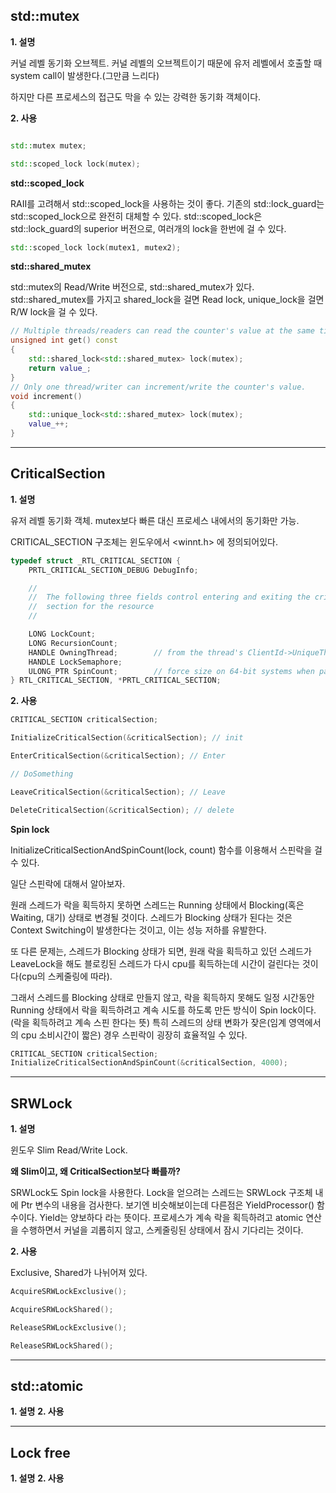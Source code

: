 ## std::mutex

**1. 설명**

커널 레벨 동기화 오브젝트. 커널 레벨의 오브젝트이기 때문에 유저 레벨에서 호출할 때 system call이 발생한다.(그만큼 느리다)

하지만 다른 프로세스의 접근도 막을 수 있는 강력한 동기화 객체이다.

**2. 사용**

```cpp

std::mutex mutex;

std::scoped_lock lock(mutex);

```

**std::scoped_lock**

RAII를 고려해서 std::scoped_lock을 사용하는 것이 좋다. 기존의 std::lock_guard는 std::scoped_lock으로 완전히
대체할 수 있다.
std::scoped_lock은 std::lock_guard의 superior 버전으로, 여러개의 lock을 한번에 걸 수 있다.

```cpp
std::scoped_lock lock(mutex1, mutex2);
```

**std::shared_mutex**

std::mutex의 Read/Write 버전으로, std::shared_mutex가 있다. std::shared_mutex를 가지고
shared_lock을 걸면 Read lock, unique_lock을 걸면 R/W lock을 걸 수 있다.

```cpp
// Multiple threads/readers can read the counter's value at the same time.
unsigned int get() const 
{
    std::shared_lock<std::shared_mutex> lock(mutex);
    return value_;
}
// Only one thread/writer can increment/write the counter's value.
void increment() 
{
    std::unique_lock<std::shared_mutex> lock(mutex);
    value_++;
}
```

---

## CriticalSection

**1. 설명**

유저 레벨 동기화 객체. mutex보다 빠른 대신 프로세스 내에서의 동기화만 가능.

CRITICAL_SECTION 구조체는 윈도우에서 <winnt.h> 에 정의되어있다.

```cpp
typedef struct _RTL_CRITICAL_SECTION {
    PRTL_CRITICAL_SECTION_DEBUG DebugInfo;

    //
    //  The following three fields control entering and exiting the critical
    //  section for the resource
    //

    LONG LockCount;
    LONG RecursionCount;
    HANDLE OwningThread;        // from the thread's ClientId->UniqueThread
    HANDLE LockSemaphore;
    ULONG_PTR SpinCount;        // force size on 64-bit systems when packed
} RTL_CRITICAL_SECTION, *PRTL_CRITICAL_SECTION;
```

**2. 사용**

```cpp
CRITICAL_SECTION criticalSection;

InitializeCriticalSection(&criticalSection); // init

EnterCriticalSection(&criticalSection); // Enter

// DoSomething

LeaveCriticalSection(&criticalSection); // Leave

DeleteCriticalSection(&criticalSection); // delete
```

**Spin lock**

InitializeCriticalSectionAndSpinCount(lock, count) 함수를 이용해서 스핀락을 걸 수 있다.

일단 스핀락에 대해서 알아보자.

원래 스레드가 락을 획득하지 못하면 스레드는 Running 상태에서 Blocking(혹은 Waiting, 대기) 상태로 변경될 것이다.
스레드가 Blocking 상태가 된다는 것은 Context Switching이 발생한다는 것이고, 이는 성능 저하를 유발한다.

또 다른 문제는, 스레드가 Blocking 상태가 되면, 원래 락을 획득하고 있던 스레드가 LeaveLock을 해도 블로킹된 스레드가
다시 cpu를 획득하는데 시간이 걸린다는 것이다(cpu의 스케줄링에 따라).

그래서 스레드를 Blocking 상태로 만들지 않고, 락을 획득하지 못해도 일정 시간동안 Running 상태에서 락을 획득하려고
계속 시도를 하도록 만든 방식이 Spin lock이다.(락을 획득하려고 계속 스핀 한다는 뜻)
특히 스레드의 상태 변화가 잦은(임계 영역에서의 cpu 소비시간이 짧은) 경우 스핀락이 굉장히 효율적일 수 있다.

```cpp
CRITICAL_SECTION criticalSection;
InitializeCriticalSectionAndSpinCount(&criticalSection, 4000);
```

---

## SRWLock

**1. 설명**

윈도우 Slim Read/Write Lock. 

**왜 Slim이고, 왜 CriticalSection보다 빠를까?**

SRWLock도 Spin lock을 사용한다. Lock을 얻으려는 스레드는 SRWLock 구조체 내에 Ptr 변수의 내용을 검사한다.
보기엔 비슷해보이는데 다른점은 YieldProcessor() 함수이다.
Yield는 양보하다 라는 뜻이다. 프로세스가 계속 락을 획득하려고 atomic 연산을 수행하면서 커널을 괴롭히지 않고,
스케줄링된 상태에서 잠시 기다리는 것이다.

**2. 사용**

Exclusive, Shared가 나뉘어져 있다.

```cpp
AcquireSRWLockExclusive();

AcquireSRWLockShared();

ReleaseSRWLockExclusive();

ReleaseSRWLockShared();
```

---

## std::atomic

**1. 설명**
**2. 사용**


---

## Lock free

**1. 설명**
**2. 사용**